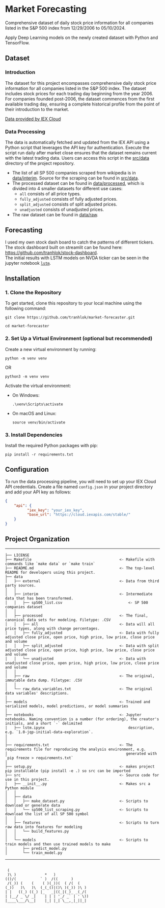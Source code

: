 # Market Forecasting

Comprehensive dataset of daily stock price information for all companies listed in the S&P 500 index from 12/29/2006 to 05/10/2024.

Apply Deep Learning models on the newly created dataset with Python and TensorFlow.

## Dataset

### Introduction

The dataset for this project encompasses comprehensive daily stock price information for all companies listed in the S&P 500 index. The dataset includes stock prices for each trading day beginning from the year 2006. For companies founded post-2006, the dataset commences from the first available trading day, ensuring a complete historical profile from the point of their introduction to the market.

<a href="https://iexcloud.io">Data provided by IEX Cloud</a>

### Data Processing
The data is automatically fetched and updated from the IEX API using a Python script that leverages the API key for authentication. Execute the script run daily after market close ensures that the dataset remains current with the latest trading data. Users can access this script in the [src/data](/src/data/) directory of the project repository.

- The list of all SP 500 companies scraped from wikipedia is in  [data/interim](/data/interim/). Source for the scraping can be found in [src/data](/src/data/).
- The processed dataset can be found in [data/processed](/data/processed/), which is divided into 4 smaller datasets for different use cases:
    + `all` consists of all price types.
    + `fully_adjusted` consists of fully adjusted prices.
    + `split_adjusted` consists of split adjusted prices.
    + `unadjusted` consists of unadjusted prices.
- The raw dataset can be found in [data/raw](/data/raw/).

## Forecasting
I used my own stock dash board to catch the patterns of different tickers. The stock dashboard built on streamlit can be found here: https://github.com/tranhlok/stock-dashboard. \
The initial results with LSTM models on NVDA ticker can be seen in the jupyter notebook [`lstm`](/notebooks/lstm.ipynb).


## Installation

### 1. Clone the Repository

To get started, clone this repository to your local machine using the following command:

`git clone https://github.com/tranhlok/market-forecaster.git`

`cd market-forecaster`

### 2. Set Up a Virtual Environment (optional but recommended)

Create a new virtual environment by running:

`python -m venv venv`

OR

`python3 -m venv venv`

Activate the virtual environment:
- On Windows:

  `.\venv\Scripts\activate`

- On macOS and Linux:

  `source venv/bin/activate`


### 3. Install Dependencies

Install the required Python packages with pip: 

`pip install -r requirements.txt`

## Configuration

To run the data processing pipeline, you will need to set up your IEX Cloud API credentials. Create a file named `config.json` in your project directory and add your API key as follows:

```json
{
    "api": {
          "iex_key": "your_iex_key",
          "base_url": "https://cloud.iexapis.com/stable/"
    }
}
```


## Project Organization
------------

    ├── LICENSE
    ├── Makefile                                        <- Makefile with commands like `make data` or `make train`
    ├── README.md                                       <- The top-level README for developers using this project.
    ├── data
    │   ├── external                                    <- Data from third party sources.
    │   │   
    │   ├── interim                                     <- Intermediate data that has been transformed.
    │   │   ├── sp500_list.csv                              <- SP 500 companies dataset
    │   │ 
    │   ├── processed                                   <- The final, canonical data sets for modeling. Filetype: .CSV
    │   │   ├── all                                     <- Data will all price types, along with change percentages.
    │   │   ├── fully_adjusted                          <- Data with fully adjusted close price, open price, high price, low price, close price and volume
    │   │   ├── split_adjusted                          <- Data with split adjusted close price, open price, high price, low price, close price and volume
    │   │   └── unadjusted                              <- Data with unadjusted close price, open price, high price, low price, close price and volume
    │   │
    │   ├── raw                                         <- The original, immutable data dump. Filetype: .CSV
    │   │
    │   └── raw_data_variables.txt                      <- The original data variables' descriptions.
    │
    ├── models                                          <- Trained and serialized models, model predictions, or model summaries
    │
    ├── notebooks                                       <- Jupyter notebooks. Naming convention is a number (for ordering), the creator's initials, and a short `-` delimited 
    │   ├── lstm.ipynx                                      description, e.g. `1.0-jqp-initial-data-exploration`.
    │               
    │
    ├── requirements.txt                                <- The requirements file for reproducing the analysis environment, e.g.
    │                                                      generated with `pip freeze > requirements.txt`
    │
    ├── setup.py                                        <- makes project pip installable (pip install -e .) so src can be imported
    ├── src                                             <- Source code for use in this project.
    │   ├── __init__.py                                 <- Makes src a Python module
    │   │
    │   ├── data           
    │   │   ├── make_dataset.py                         <- Scripts to download or generate data
    │   │   └── sp500_list_scraping.py                  <- Scripts to download the list of all SP 500 symbol     
    │   │
    │   ├── features                                    <- Scripts to turn raw data into features for modeling
    │   │   └── build_features.py
    │   │
    │   └── models                                      <- Scripts to train models and then use trained models to make               
    │       ├── predict_model.py
    │       └── train_model.py
       

--------



```

 (                                     
 )\ )             *   )                
(()/(           ` )  /((      )        
 /(_)) (    (    ( )(_))(  ( /(  (     
(_))   )\   )\  (_(_()|()\ )(_)) )\ )  
| |   ((_) ((_) |_   _|((_|(_)_ _(_/(  
| |__/ _ \/ _|    | | | '_/ _` | ' \)) 
|____\___/\__|    |_| |_| \__,_|_||_|  
                                       
                                                                                                                                                         
```
